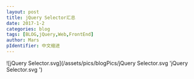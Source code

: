 ```yaml
---
layout: post
title: jQuery Selector汇总
date: 2017-1-2
categories: blog
tags: [BLOG,jQuery,Web,FrontEnd]
author: Mars
pIdentifier: 中文缩进
---
```


![jQuery Selector.svg](/assets/pics/blogPics/jQuery Selector.svg 'jQuery Selector.svg ')

